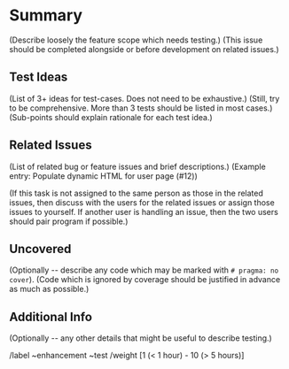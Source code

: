 # Summary

(Describe loosely the feature scope which needs testing.)
(This issue should be completed alongside or before development on related issues.)

## Test Ideas

(List of 3+ ideas for test-cases. Does not need to be exhaustive.)
(Still, try to be comprehensive. More than 3 tests should be listed in most cases.)
(Sub-points should explain rationale for each test idea.)

## Related Issues

(List of related bug or feature issues and brief descriptions.)
(Example entry: Populate dynamic HTML for user page (#12))

(If this task is not assigned to the same person as those in the related issues,
then discuss with the users for the related issues or assign those issues to yourself.
If another user is handling an issue, then the two users should pair program if possible.)

## Uncovered

(Optionally -- describe any code which may be marked with `# pragma: no cover`).
(Code which is ignored by coverage should be justified in advance as much as possible.)

## Additional Info

(Optionally -- any other details that might be useful to describe testing.)


/label ~enhancement ~test
/weight [1 (< 1 hour) - 10 (> 5 hours)]
